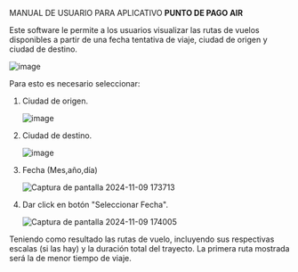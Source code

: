 MANUAL DE USUARIO PARA APLICATIVO **PUNTO DE PAGO AIR**

Este software le permite a los usuarios visualizar las rutas de vuelos disponibles a partir de una fecha tentativa de viaje, ciudad de origen y ciudad de destino.

![image](https://github.com/user-attachments/assets/af2980ff-80a6-4936-9733-2791634ca60c)

Para esto es necesario seleccionar: 
  1. Ciudad de origen.

     ![image](https://github.com/user-attachments/assets/2db02cfb-9ad6-48c7-ace2-a1151b0568a3)

  2. Ciudad de destino.

      ![image](https://github.com/user-attachments/assets/982fbd7e-3280-4895-8de5-b9049410bcb3)

  3. Fecha (Mes,año,día)
  
     ![Captura de pantalla 2024-11-09 173713](https://github.com/user-attachments/assets/bbcd92fb-900e-4f95-ae01-9e9a3ab43c98)
 
  4. Dar click en botón "Seleccionar Fecha".

     ![Captura de pantalla 2024-11-09 174005](https://github.com/user-attachments/assets/eeeb9555-61f0-4d20-9587-6deec99b52a2)

Teniendo como resultado las rutas de vuelo, incluyendo sus respectivas escalas (si las hay) y la duración total del trayecto. La primera ruta mostrada será la de menor tiempo de viaje.



